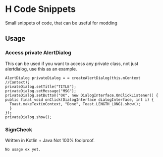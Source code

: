 # H Code Snippets

Small snippets of code, that can be useful for modding


## Usage
### Access private AlertDialog
This can be used if you want to access any private class, not just alertdialog, use this as an example.
```
AlertDialog privateDialog = = createAlertDialog(this.mContext //Context);
privateDialog.setTitle("TITLE");
privateDialog.setMessage("MSG");
privateDialog.setButton("OK", new DialogInterface.OnClickListener() {
public final void onClick(DialogInterface dialogInterface, int i) {
  Toast.makeText(mContext, "Done", Toast.LENGTH_LONG).show();
  }
});
privateDialog.show();
```
### SignCheck
Written in Kotlin + Java
Not 100% foolproof.

```
No usage ex yet.
```